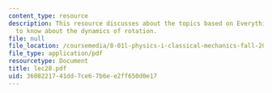 ```yaml
---
content_type: resource
description: This resource discusses about the topics based on Everything you need
  to know about the dynamics of rotation.
file: null
file_location: /coursemedia/8-01l-physics-i-classical-mechanics-fall-2005/3608221741dd7ce67b6ee2ff650d0e17_lec28.pdf
file_type: application/pdf
resourcetype: Document
title: lec28.pdf
uid: 36082217-41dd-7ce6-7b6e-e2ff650d0e17
---
```

